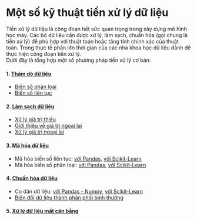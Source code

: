 # Một số kỹ thuật tiền xử lý dữ liệu  

Tiền xử lý dữ liệu là công đoạn hết sức quan trọng trong xây dựng mô hình học máy. Các bộ dữ liệu cần được xử lý, làm sạch, chuẩn hóa (gọi chung là tiền xử lý) để phù hợp với thuật toán hoặc tăng tính chính xác của thuật toán. Trong thực tế phần lớn thời gian của các nhà khoa học dữ liệu dành để thực hiện công đoạn tiền xử lý.  
Dưới đây là tổng hợp một số phương pháp tiền xử lý cơ bản:  

#### 1. [Thăm dò dữ liệu](https://github.com/thuongvovan/Pre-processing/tree/master/1%20-%20Data%20Exploration)
- [Biến số phân loại](https://github.com/thuongvovan/Pre-processing/blob/master/1%20-%20Data%20Exploration/1.%20Describe%20categorical%20variable.ipynb)
- [Biến số liên tục](https://github.com/thuongvovan/Pre-processing/blob/master/1%20-%20Data%20Exploration/2.%20Describe%20continuous%20variables.ipynb)

#### 2. [Làm sạch dữ liệu](https://github.com/thuongvovan/Pre-processing/tree/master/2%20-%20Data%20Cleaning)
- [Xử lý giá trị thiếu](https://github.com/thuongvovan/Pre-processing/blob/master/2%20-%20Data%20Cleaning/1.%20Handling%20Missing%20Values.ipynb)
- [Giới thiệu về giá trị ngoại lai](https://github.com/thuongvovan/Pre-processing/blob/master/2%20-%20Data%20Cleaning/2.%20Introduction%20outlier.ipynb)
- [Xử lý giá trị ngoại lai](https://github.com/thuongvovan/Pre-processing/blob/master/2%20-%20Data%20Cleaning/3.%20Practice%20detecting%20outliers.ipynb)

#### 3. [Mã hóa dữ liệu](https://github.com/thuongvovan/Pre-processing/tree/master/3%20-%20Feature%20Engineering)
- Mã hóa biến số liên tục: [với Pandas](https://github.com/thuongvovan/Pre-processing/blob/master/3%20-%20Feature%20Engineering/Categorical%20variable%20encoding%20with%20Pandas.ipynb), [với Scikit-Learn](https://github.com/thuongvovan/Pre-processing/blob/master/3%20-%20Feature%20Engineering/Categorical%20variable%20encoding%20with%20Scikit-Learn.ipynb)
- Mã hóa biến số phân loại: [với Pandas](https://github.com/thuongvovan/Pre-processing/blob/master/3%20-%20Feature%20Engineering/Numerical%20variable%20encoding%20with%20Pandas.ipynb), [với Scikit-Learn](https://github.com/thuongvovan/Pre-processing/blob/master/3%20-%20Feature%20Engineering/Numerical%20variable%20encoding%20with%20Scikit-Learn.ipynb)

#### 4. [Chuẩn hóa dữ liệu](https://github.com/thuongvovan/Pre-processing/tree/master/4%20-%20Fearure%20Standardization)
- Co dãn dữ liệu: [với Pandas - Numpy](https://github.com/thuongvovan/Pre-processing/blob/master/4%20-%20Fearure%20Standardization/Feature%20%20scaling%20with%20Pandas%20Numpy.ipynb), [với Scikit-Learn](https://github.com/thuongvovan/Pre-processing/blob/master/4%20-%20Fearure%20Standardization/Feature%20%20scaling%20with%20Scikit-Learn.ipynb)
- [Biến đổi dữ liệu thành phân phối bình thường](https://github.com/thuongvovan/Pre-processing/blob/master/4%20-%20Fearure%20Standardization/Transform%20data%20for%20Normal%20Distribution.ipynb)

#### 5. [Xử lý dữ liệu mất cân bằng](https://github.com/thuongvovan/Pre-processing/blob/master/5%20-%20Handling%20Imbalanced%20Dataset/Handling%20imbalanced%20dataset.ipynb)
